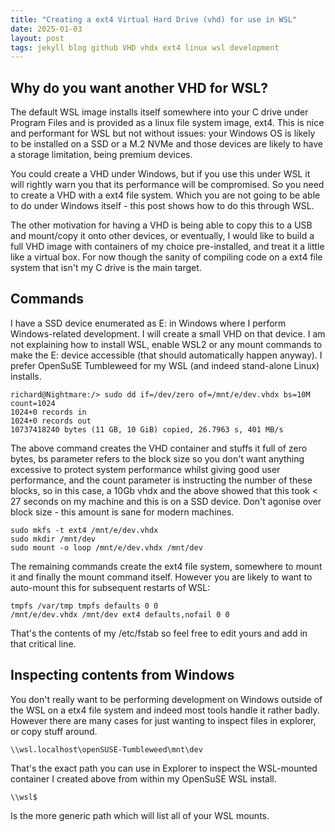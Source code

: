 ```yaml
---
title: "Creating a ext4 Virtual Hard Drive (vhd) for use in WSL"
date: 2025-01-03
layout: post
tags: jekyll blog github VHD vhdx ext4 linux wsl development
---
```


## Why do you want another VHD for WSL?

The default WSL image installs itself somewhere into your C drive under Program Files and is provided as a linux file system image, ext4. This is nice and performant for WSL but not without issues: your Windows OS is likely to be installed on a SSD or a M.2 NVMe and those devices are likely to have a storage limitation, being premium devices.

You could create a VHD under Windows, but if you use this under WSL it will rightly warn you that its performance will be compromised. So you need to create a VHD with a ext4 file system. Which you are not going to be able to do under Windows itself - this post shows how to do this through WSL.

The other motivation for having a VHD is being able to copy this to a USB and mount/copy it onto other devices, or eventually, I would like to build a full VHD image with containers of my choice pre-installed, and treat it a little like a virtual box. For now though the sanity of compiling code on a ext4 file system that isn't my C drive is the main target.

## Commands

I have a SSD device enumerated as E: in Windows where I perform Windows-related development. I will create a small VHD on that device. I am not explaining how to install WSL, enable WSL2 or any mount commands to make the E: device accessible (that should automatically happen anyway). I prefer OpenSuSE Tumbleweed for my WSL (and indeed stand-alone Linux) installs.

```
richard@Nightmare:/> sudo dd if=/dev/zero of=/mnt/e/dev.vhdx bs=10M count=1024
1024+0 records in
1024+0 records out
10737418240 bytes (11 GB, 10 GiB) copied, 26.7963 s, 401 MB/s
```

The above command creates the VHD container and stuffs it full of zero bytes, bs parameter refers to the block size so you don't want anything excessive to protect system performance whilst giving good user performance, and the count parameter is instructing the number of these blocks, so in this case, a 10Gb vhdx and the above showed that this took < 27 seconds on my machine and this is on a SSD device. Don't agonise over block size - this amount is sane for modern machines.

```
sudo mkfs -t ext4 /mnt/e/dev.vhdx
sudo mkdir /mnt/dev
sudo mount -o loop /mnt/e/dev.vhdx /mnt/dev
```

The remaining commands create the ext4 file system, somewhere to mount it and finally the mount command itself. However you are likely to want to auto-mount this for subsequent restarts of WSL:

```
tmpfs /var/tmp tmpfs defaults 0 0
/mnt/e/dev.vhdx /mnt/dev ext4 defaults,nofail 0 0
```

That's the contents of my /etc/fstab so feel free to edit yours and add in that critical line.

## Inspecting contents from Windows

You don't really want to be performing development on Windows outside of the WSL on a etx4 file system and indeed most tools handle it rather badly. However there are many cases for just wanting to inspect files in explorer, or copy stuff around.

```
\\wsl.localhost\openSUSE-Tumbleweed\mnt\dev
```

That's the exact path you can use in Explorer to inspect the WSL-mounted container I created above from within my OpenSuSE WSL install.


```
\\wsl$
```

Is the more generic path which will list all of your WSL mounts.

